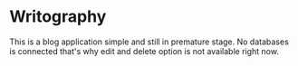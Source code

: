 # Writography
This is a blog application simple and still in premature stage. No databases is connected that's why edit and delete option is not available right now.  